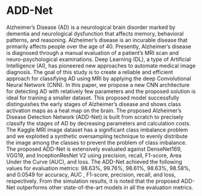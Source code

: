 # ADD-Net
Alzheimer’s Disease (AD) is a neurological brain disorder marked by dementia and neurological dysfunction that affects memory, behavioral patterns, and reasoning. Alzheimer’s disease is an incurable disease that primarily affects people over the age of 40. Presently, Alzheimer’s disease is diagnosed through a manual evaluation of a patient’s MRI scan and neuro-psychological examinations. Deep Learning (DL), a type of Artificial Intelligence (AI), has pioneered new approaches to automate medical image diagnosis. The goal of this study is to create a reliable and efficient approach for classifying AD using MRI by applying the deep Convolutional Neural Network (CNN). In this paper, we propose a new CNN architecture for detecting AD with relatively few parameters and the proposed solution is ideal for training a smaller dataset. This proposed model successfully distinguishes the early stages of Alzheimer’s disease and shows class activation maps as a heat map on the brain. The proposed Alzheimer’s Disease Detection Network (ADD-Net) is built from scratch to precisely classify the stages of AD by decreasing parameters and calculation costs. The Kaggle MRI image dataset has a significant class imbalance problem and we exploited a synthetic oversampling technique to evenly distribute the image among the classes to prevent the problem of class imbalance. The proposed ADD-Net is extensively evaluated against DenseNet169, VGG19, and InceptionResNet V2 using precision, recall, F1-score, Area Under the Curve (AUC), and loss. The ADD-Net achieved the following values for evaluation metrics: 98.63%, 99.76%, 98.61%, 98.63%, 98.58%, and 0.0549 for accuracy, AUC , F1-score, precision, recall, and loss, respectively. From the simulation results, it is noted that the proposed ADD-Net outperforms other state-of-the-art models in all the evaluation metrics.
